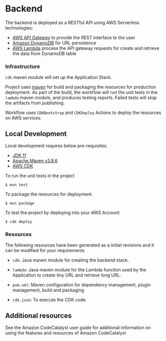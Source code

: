 # Backend

The backend is deployed as a RESTful API using AWS Serverless technologies:

- [AWS API Gateway](https://aws.amazon.com/api-gateway) to provide the REST interface to the user
- [Amazon DynamoDB](https://aws.amazon.com/dynamodb) for URL persistence
- [AWS Lambda](https://aws.amazon.com/lambda) process the API gateway requests for create and retrieve the data from DynamoDB table

### Infrastructure

`cdk` maven module will set up the Application Stack.

Project uses [maven](https://maven.apache.org/) for build and packaging the resources for production deployment. As part of the build, the workflow
will run the unit tests in the `lambda` maven module, and produces testing reports. Failed tests will stop the artifacts from publishing.

Workflow uses `CDKBootstrap` and `CDKDeploy` Actions to deploy the resources on AWS services.

## Local Development

Local development requires below pre-requisites.

- [JDK 11](https://www.oracle.com/java/technologies/javase/jdk11-archive-downloads.html)
- [Apache Maven v3.8.6](https://maven.apache.org/install.html)
- [AWS CDK](https://docs.aws.amazon.com/cdk/v2/guide/getting_started.html#getting_started_prerequisites)

To run the unit tests in the project

```
$ mvn test
```

To package the resources for deployment.

```
$ mvn package
```

To test the project by deploying into your AWS Account

```
$ cdk deploy
```

### Resources

The following resources have been generated as a initial revisions and it can be modified for your requirements

- `cdk`: Java maven module for creating the backend stack.

- `lambda`: Java maven module for the Lambda function used by the Application to create tiny URL and retrieve long URL.

- `pom.xml`: Maven configuration for dependency management, plugin management, build and packaging

- `cdk.json`: To execute the CDK code

## Additional resources

See the Amazon CodeCatalyst user guide for additional information on using the features and resources of Amazon CodeCatalyst
